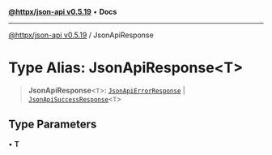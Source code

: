 [**@httpx/json-api v0.5.19**](../README.md) • **Docs**

***

[@httpx/json-api v0.5.19](../README.md) / JsonApiResponse

# Type Alias: JsonApiResponse\<T\>

> **JsonApiResponse**\<`T`\>: [`JsonApiErrorResponse`](JsonApiErrorResponse.md) \| [`JsonApiSuccessResponse`](JsonApiSuccessResponse.md)\<`T`\>

## Type Parameters

• **T**
